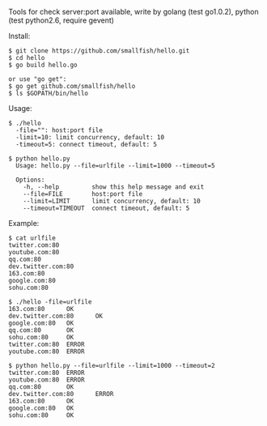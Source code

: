 Tools for check server:port available, write by golang (test go1.0.2), python (test python2.6, require gevent)

Install:

    $ git clone https://github.com/smallfish/hello.git
    $ cd hello
    $ go build hello.go

    or use "go get":
    $ go get github.com/smallfish/hello
    $ ls $GOPATH/bin/hello

Usage:

    $ ./hello
      -file="": host:port file
      -limit=10: limit concurrency, default: 10
      -timeout=5: connect timeout, default: 5

    $ python hello.py 
      Usage: hello.py --file=urlfile --limit=1000 --timeout=5

      Options:
        -h, --help         show this help message and exit
        --file=FILE        host:port file
        --limit=LIMIT      limit concurrency, default: 10
        --timeout=TIMEOUT  connect timeout, default: 5

Example:

    $ cat urlfile
    twitter.com:80
    youtube.com:80
    qq.com:80
    dev.twitter.com:80
    163.com:80
    google.com:80
    sohu.com:80

    $ ./hello -file=urlfile 
    163.com:80      OK
    dev.twitter.com:80      OK
    google.com:80   OK
    qq.com:80       OK
    sohu.com:80     OK
    twitter.com:80  ERROR
    youtube.com:80  ERROR

    $ python hello.py --file=urlfile --limit=1000 --timeout=2
    twitter.com:80  ERROR
    youtube.com:80  ERROR
    qq.com:80       OK
    dev.twitter.com:80      ERROR
    163.com:80      OK
    google.com:80   OK
    sohu.com:80     OK
